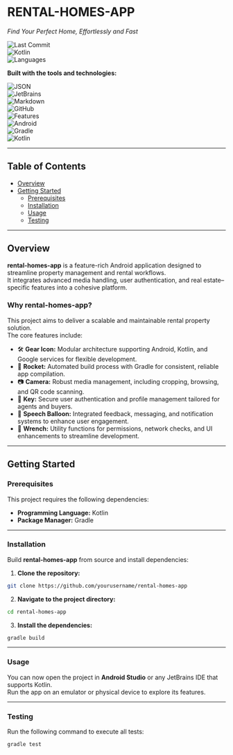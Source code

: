 # RENTAL-HOMES-APP

_Find Your Perfect Home, Effortlessly and Fast_

![Last Commit](https://img.shields.io/github/last-commit/yourusername/rental-homes-app)  
![Kotlin](https://img.shields.io/badge/Kotlin-1.9.22-blue)  
![Languages](https://img.shields.io/github/languages/count/yourusername/rental-homes-app)

**Built with the tools and technologies:**

![JSON](https://img.shields.io/badge/JSON-Enabled-brightgreen)  
![JetBrains](https://img.shields.io/badge/JetBrains-IDE-lightgrey)  
![Markdown](https://img.shields.io/badge/Markdown-Docs-blue)  
![GitHub](https://img.shields.io/badge/GitHub-Repo-black)  
![Features](https://img.shields.io/badge/Features-Advanced-green)  
![Android](https://img.shields.io/badge/Android-SDK-success)  
![Gradle](https://img.shields.io/badge/Gradle-Build-yellowgreen)  
![Kotlin](https://img.shields.io/badge/Kotlin-Language-purple)

---

## Table of Contents
- [Overview](#overview)
- [Getting Started](#getting-started)
  - [Prerequisites](#prerequisites)
  - [Installation](#installation)
  - [Usage](#usage)
  - [Testing](#testing)

---

## Overview

**rental-homes-app** is a feature-rich Android application designed to streamline property management and rental workflows.  
It integrates advanced media handling, user authentication, and real estate–specific features into a cohesive platform.

### Why rental-homes-app?

This project aims to deliver a scalable and maintainable rental property solution.  
The core features include:

- 🛠 **Gear Icon:** Modular architecture supporting Android, Kotlin, and Google services for flexible development.
- 🚀 **Rocket:** Automated build process with Gradle for consistent, reliable app compilation.
- 📷 **Camera:** Robust media management, including cropping, browsing, and QR code scanning.
- 🔑 **Key:** Secure user authentication and profile management tailored for agents and buyers.
- 💬 **Speech Balloon:** Integrated feedback, messaging, and notification systems to enhance user engagement.
- 🔧 **Wrench:** Utility functions for permissions, network checks, and UI enhancements to streamline development.

---

## Getting Started

### Prerequisites

This project requires the following dependencies:

- **Programming Language:** Kotlin  
- **Package Manager:** Gradle  

---

### Installation

Build **rental-homes-app** from source and install dependencies:

1. **Clone the repository:**
```bash
git clone https://github.com/yourusername/rental-homes-app
```

2. **Navigate to the project directory:**
```bash
cd rental-homes-app
```

3. **Install the dependencies:**
```bash
gradle build
```

---

### Usage

You can now open the project in **Android Studio** or any JetBrains IDE that supports Kotlin.  
Run the app on an emulator or physical device to explore its features.

---

### Testing

Run the following command to execute all tests:
```bash
gradle test
```

